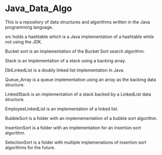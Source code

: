 # Java_Data_Algo

  This is a repository of data structures and algorithms written in the Java programming language. 
  
  src holds a hashtable which is a Java implementation of a hashtable while not using the JDK.  
  
  Bucket sort is an implementation of the Bucket Sort search algorithm.
  
  Stack is an implementation of a stack using a backing array.
  
  DblLinkedList is a doubly linked list implementation in Java.
  
  Queue_Array is a queue implementation using an array as the backing data structure.
  
  LinkedStack is an implementation of a stack backed by a LinkedList data structure.
  
  EmployeeLinkedList is an implementation of a linked list. 
  
  BubbleSort is a folder with an implemementation of a bubble sort algorithm.

  InsertionSort is a folder with an implementation for an insertion sort algorithm.
  
  SelectionSort is a folder with multiple implemenations of insertion sort algorithms for the future. 
